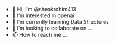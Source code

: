 - 👋 Hi, I’m @sheakrohim413
- 👀 I’m interested in  openai
- 🌱 I’m currently learning Data Structures
- 💞️ I’m looking to collaborate on ...
- 📫 How to reach me ...

<!---
sheakrohim413/sheakrohim413 is a ✨ special ✨ repository because its `README.md` (this file) appears on your GitHub profile.
You can click the Preview link to take a look at your changes.
--->
